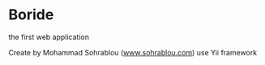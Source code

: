 Boride
======

the first web application

Create by Mohammad Sohrablou (www.sohrablou.com)
use Yii framework
